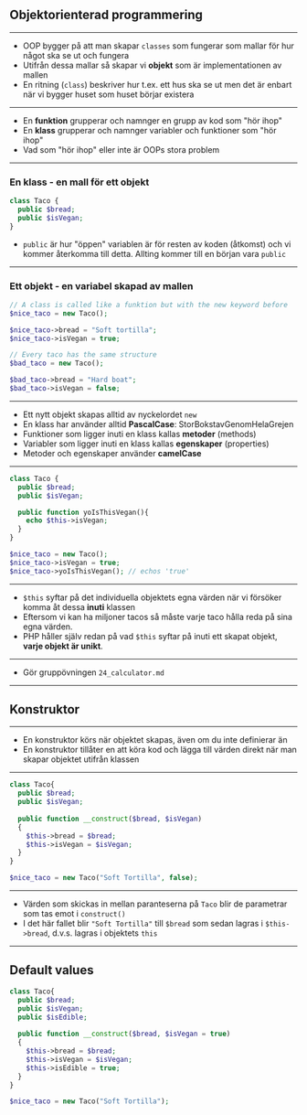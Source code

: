 ## **Objektorienterad programmering**

---

* OOP bygger på att man skapar `classes` som fungerar som mallar för hur något ska se ut och fungera
* Utifrån dessa mallar så skapar vi **objekt** som är implementationen av mallen
* En ritning (`class`) beskriver hur t.ex. ett hus ska se ut men det är enbart när vi bygger huset som huset börjar existera

---

* En **funktion** grupperar och namnger en grupp av kod som "hör ihop"
* En **klass** grupperar och namnger variabler och funktioner som "hör ihop"
* Vad som "hör ihop" eller inte är OOPs stora problem

---

### En klass - en mall för ett objekt

```php
class Taco {
  public $bread;
  public $isVegan;
}
```

* `public` är hur "öppen" variablen är för resten av koden (åtkomst) och vi kommer återkomma till detta. Allting kommer till en början vara `public`

---

### Ett objekt - en variabel skapad av mallen

```php
// A class is called like a funktion but with the new keyword before
$nice_taco = new Taco();

$nice_taco->bread = "Soft tortilla";
$nice_taco->isVegan = true;

// Every taco has the same structure
$bad_taco = new Taco();

$bad_taco->bread = "Hard boat";
$bad_taco->isVegan = false;
```

---

* Ett nytt objekt skapas alltid av nyckelordet `new`
* En klass har använder alltid **PascalCase**: StorBokstavGenomHelaGrejen
* Funktioner som ligger inuti en klass kallas **metoder** (methods)
* Variabler som ligger inuti en klass kallas **egenskaper** (properties)
* Metoder och egenskaper använder **camelCase**

---

```php
class Taco {
  public $bread;
  public $isVegan;

  public function yoIsThisVegan(){
    echo $this->isVegan;
  }
}

$nice_taco = new Taco();
$nice_taco->isVegan = true;
$nice_taco->yoIsThisVegan(); // echos 'true'

```

---

* `$this` syftar på det individuella objektets egna värden när vi försöker komma åt dessa **inuti** klassen
* Eftersom vi kan ha miljoner tacos så måste varje taco hålla reda på sina egna värden.
* PHP håller själv redan på vad `$this` syftar på inuti ett skapat objekt, **varje objekt är unikt**.

---

* Gör gruppövningen `24_calculator.md`

---

## **Konstruktor**

---

* En konstruktor körs när objektet skapas, även om du inte definierar än
* En konstruktor tillåter en att köra kod och lägga till värden direkt när man skapar objektet utifrån klassen

---

```php
class Taco{
  public $bread;
  public $isVegan;
  
  public function __construct($bread, $isVegan)
  {
    $this->bread = $bread;
    $this->isVegan = $isVegan;
  }
}

$nice_taco = new Taco("Soft Tortilla", false);

```

---

* Värden som skickas in mellan paranteserna på `Taco` blir de parametrar som tas emot i `construct()`
* I det här fallet blir `"Soft Tortilla"` till `$bread` som sedan lagras i `$this->bread`, d.v.s. lagras i objektets `this`

---

## Default values

```php
class Taco{
  public $bread;
  public $isVegan;
  public $isEdible;
  
  public function __construct($bread, $isVegan = true)
  {
    $this->bread = $bread;
    $this->isVegan = $isVegan; 
    $this->isEdible = true;
  }
}

$nice_taco = new Taco("Soft Tortilla");

```